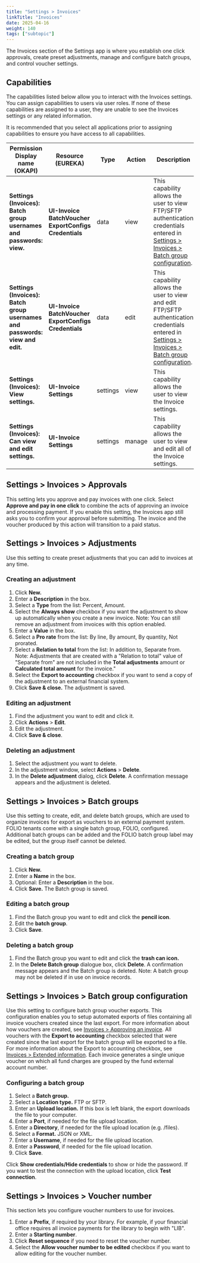 ```yaml
---
title: "Settings > Invoices"
linkTitle: "Invoices"
date: 2025-04-16
weight: 140
tags: ["subtopic"]   
---
```


The Invoices section of the Settings app is where you establish one click approvals, create preset adjustments, manage and configure batch groups, and control voucher settings. 


## Capabilities

The capabilities listed below allow you to interact with the Invoices settings. You can assign capabilities to users via user roles. If none of these capabilities are assigned to a user, they are unable to see the Invoices settings or any related information.

It is recommended that you select all applications prior to assigning capabilities to ensure you have access to all capabilities.

|**Permission Display name (OKAPI)** | **Resource (EUREKA)** | Type | Action | Description |
| -------- | ------- | ------- | ------- | ------- |
|**Settings (Invoices): Batch group usernames and passwords: view.**| **UI-Invoice BatchVoucher ExportConfigs Credentials** | data | view | This capability allows the user to view FTP/SFTP authentication credentials entered in [Settings \> Invoices \> Batch group configuration](#settings--invoices--batch-group-configuration/).|
|**Settings (Invoices): Batch group usernames and passwords: view and edit.**| **UI-Invoice BatchVoucher ExportConfigs Credentials** | data | edit | This capability allows the user to view and edit FTP/SFTP authentication credentials entered in [Settings \> Invoices \> Batch group configuration](#settings--invoices--batch-group-configuration/).|
|**Settings (Invoices): View settings.** | **UI-Invoice Settings** | settings | view | This capability allows the user to view the Invoice settings.| 
|**Settings (Invoices): Can view and edit settings.** | **UI-Invoice Settings** | settings | manage | This capability allows the user to view and edit all of the Invoice settings.|


## Settings > Invoices > Approvals

This setting lets you approve and pay invoices with one click. Select **Approve and pay in one click** to combine the acts of approving an invoice and processing payment. If you enable this setting, the Invoices app still asks you to confirm your approval before submitting. The invoice and the voucher produced by this action will transition to a paid status.


## Settings > Invoices > Adjustments 

Use this setting to create preset adjustments that you can add to invoices at any time. 


### Creating an adjustment



1. Click **New.** 
2. Enter a **Description** in the box. 
3. Select a **Type** from the list: Percent, Amount. 
4. Select the **Always show** checkbox if you want the adjustment to show up automatically when you create a new invoice. Note: You can still remove an adjustment from invoices with this option enabled. 
5. Enter a **Value** in the box. 
6. Select a **Pro rate** from the list: By line, By amount, By quantity, Not prorated.  
7. Select a **Relation to total** from the list: In addition to, Separate from. Note: Adjustments that are created with a "Relation to total" value of "Separate from" are not included in the **Total adjustments** amount or **Calculated total amount** for the invoice."  
8. Select the **Export to accounting** checkbox if you want to send a copy of the adjustment to an external financial system. 
9. Click **Save & close.** The adjustment is saved. 


### Editing an adjustment



1. Find the adjustment you want to edit and click it. 
2. Click **Actions** > **Edit**. 
3. Edit the adjustment. 
4. Click **Save & close**. 


### Deleting an adjustment 



1. Select the adjustment you want to delete. 
2. In the adjustment window, select **Actions** > **Delete**. 
3. In the **Delete adjustment** dialog, click **Delete**. A confirmation message appears and the adjustment is deleted. 


## Settings > Invoices > Batch groups

Use this setting to create, edit, and delete batch groups, which are used to organize invoices for export as vouchers to an external payment system. FOLIO tenants come with a single batch group, FOLIO, configured. Additional batch groups can be added and the FOLIO batch group label may be edited, but the group itself cannot be deleted.


### Creating a batch group


1. Click **New.** 
2. Enter a **Name** in the box.
3. Optional: Enter a **Description** in the box. 
4. Click **Save.** The Batch group is saved. 


### Editing a batch group


1. Find the Batch group you want to edit and click the **pencil icon**. 
2. Edit the **batch group**. 
3. Click **Save**. 


### Deleting a batch group



1. Find the Batch group you want to edit and click the **trash can icon.** 
2. In the **Delete Batch group** dialogue box, click **Delete**. A confirmation message appears and the Batch group is deleted. Note: A batch group may not be deleted if in use on invoice records.


## Settings > Invoices > Batch group configuration

Use this setting to configure batch group voucher exports. This configuration enables you to setup automated exports of files containing all invoice vouchers created since the last export. For more information about how vouchers are created, see  [Invoices > Approving an invoice](../../invoices/#approving-an-invoice).  All vouchers with the **Export to accounting** checkbox selected that were created since the last export for the batch group will be exported to a file. For more information about the Export to accounting checkbox, see  [Invoices > Extended information](../../invoices/#extended-information).  Each invoice generates a single unique voucher on which all fund charges are grouped by the fund external account number. 



### Configuring a batch group

1. Select a **Batch group.**
2. Select a **Location type.** FTP or SFTP.
3. Enter an **Upload location.** If this box is left blank, the export downloads the file to your computer.
4. Enter a **Port**, if needed for the file upload location.
5. Enter a **Directory**, if needed for the file upload location (e.g. /files).
6. Select a **Format.** JSON or XML. 
7. Enter a **Username**, if needed for the file upload location.
8. Enter a **Password**, if needed for the file upload location. 
9. Click **Save**. 

Click **Show credentials/Hide credentials** to show or hide the password. If you want to test the connection with the upload location, click **Test connection**. 



## Settings > Invoices > Voucher number

This section lets you configure voucher numbers to use for invoices. 

1. Enter a **Prefix**, if required by your library. For example, if your financial office requires all invoice payments for the library to begin with "LIB". 
2. Enter a **Starting number**.
3. Click **Reset sequence** if you need to reset the voucher number. 
4. Select the **Allow voucher number to be edited** checkbox if you want to allow editing for the voucher number. 
